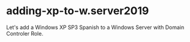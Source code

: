 # adding-xp-to-w.server2019
Let's add a Windows XP SP3 Spanish to a Windows Server with Domain Controler Role.
